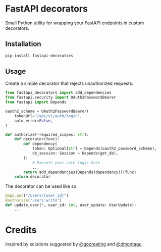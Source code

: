 # FastAPI decorators

Small Python utility for wrapping your FastAPI endpoints in custom decorators.

## Installation
```bash
pip install fastapi-decorators
```

## Usage
Create a simple decorator that rejects unauthorized requests:

```python
from fastapi_decorators import add_dependencies
from fastapi.security import OAuth2PasswordBearer
from fastapi import Depends

oauth2_scheme = OAuth2PasswordBearer(
    tokenUrl="/api/v1/auth/login", 
    auto_error=False,
)

def authorize(*required_scopes: str):
    def decorator(func):
        def dependency(
            token: Optional[str] = Depends(oauth2_password_scheme),
            db_session: Session = Depends(get_db),
        ):
            # Execute your auth logic here
            ...
        return add_dependencies(Depends(dependency))(func)
    return decorator
```

The decorator can be used like so:
```python
@app.put("/users/{user_id}")
@authorize("users:write")
def update_user(*, user_id: int, user_update: UserUpdate):
    ...
```

# Credits
Inspired by solutions suggested by [@gocreating](https://github.com/gocreating) and [@dmontagu](https://github.com/dmontagu).